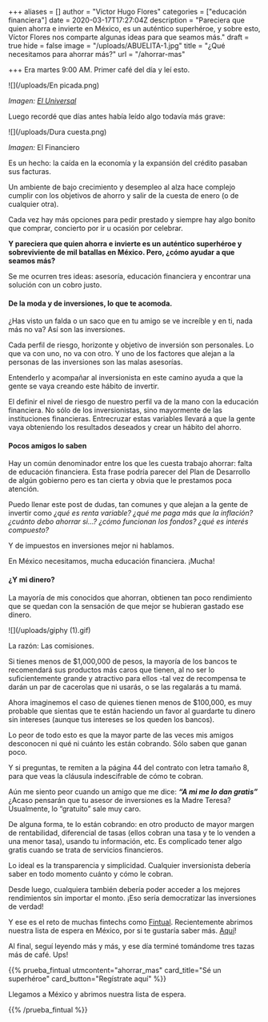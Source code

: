 +++
aliases = []
author = "Victor Hugo Flores"
categories = ["educación financiera"]
date = 2020-03-17T17:27:04Z
description = "Pareciera que quien ahorra e invierte en México, es un auténtico superhéroe, y sobre esto, Víctor Flores nos comparte algunas ideas para que seamos más."
draft = true
hide = false
image = "/uploads/ABUELITA-1.jpg"
title = "¿Qué necesitamos para ahorrar más?"
url = "/ahorrar-mas"

+++
Era martes 9:00 AM. Primer café del día y leí esto.

![](/uploads/En picada.png)

_Imagen:_ [_El Universal_](https://www.eluniversal.com.mx/cartera/en-picada-ahorro-en-mexico-este-sexenio)

Luego recordé que días antes había leído algo todavía más grave:

![](/uploads/Dura cuesta.png)

_Imagen:_ El Financiero

Es un hecho: la caída en la economía y la expansión del crédito pasaban sus facturas.

Un ambiente de bajo crecimiento y desempleo al alza hace complejo cumplir con los objetivos de ahorro y salir de la cuesta de enero (o de cualquier otra).

Cada vez hay más opciones para pedir prestado y siempre hay algo bonito que comprar, concierto por ir u ocasión por celebrar.

**Y pareciera que quien ahorra e invierte es un auténtico superhéroe y sobreviviente de mil batallas en México. Pero, ¿cómo ayudar a que seamos más?**

Se me ocurren tres ideas: asesoría, educación financiera y encontrar una solución con un cobro justo.

#### De la moda y de inversiones, lo que te acomoda.

¿Has visto un falda o un saco que en tu amigo se ve increíble y en ti, nada más no va? Así son las inversiones.

Cada perfil de riesgo, horizonte y objetivo de inversión son personales. Lo que va con uno, no va con otro. Y uno de los factores que alejan a la personas de las inversiones son las malas asesorías.

Entenderlo y acompañar al inversionista en este camino ayuda a que la gente se vaya creando este hábito de invertir.

El definir el nivel de riesgo de nuestro perfil va de la mano con la educación financiera. No sólo de los inversionistas, sino mayormente de las instituciones financieras. Entrecruzar estas variables llevará a que la gente vaya obteniendo los resultados deseados y crear un hábito del ahorro.

#### Pocos amigos lo saben

Hay un común denominador entre los que les cuesta trabajo ahorrar: falta de educación financiera. Esta frase podría parecer del Plan de Desarrollo de algún gobierno pero es tan cierta y obvia que le prestamos poca atención.

Puedo llenar este post de dudas, tan comunes y que alejan a la gente de invertir como _¿qué es renta variable? ¿qué me paga más que la inflación? ¿cuánto debo ahorrar si…? ¿cómo funcionan los fondos? ¿qué es interés compuesto?_

Y de impuestos en inversiones mejor ni hablamos.

En México necesitamos, mucha educación financiera. ¡Mucha!

#### ¿Y mi dinero?

La mayoría de mis conocidos que ahorran, obtienen tan poco rendimiento que se quedan con la sensación de que mejor se hubieran gastado ese dinero.

![](/uploads/giphy (1).gif)

La razón: Las comisiones.

Si tienes menos de $1,000,000 de pesos, la mayoría de los bancos te recomendará sus productos más caros que tienen, al no ser lo suficientemente grande y atractivo para ellos -tal vez de recompensa te darán un par de cacerolas que ni usarás, o se las regalarás a tu mamá.

Ahora imaginemos el caso de quienes tienen menos de $100,000, es muy probable que sientas que te están haciendo un favor al guardarte tu dinero sin intereses (aunque tus intereses se los queden los bancos).

Lo peor de todo esto es que la mayor parte de las veces mis amigos desconocen ni qué ni cuánto les están cobrando. Sólo saben que ganan poco.

Y si preguntas, te remiten a la página 44 del contrato con letra tamaño 8, para que veas la cláusula indescifrable de cómo te cobran.

Aún me siento peor cuando un amigo que me dice: **_“A mi me lo dan gratis”_** ¿Acaso pensarán que tu asesor de inversiones es la Madre Teresa? Usualmente, lo “gratuito” sale muy caro.

De alguna forma, te lo están cobrando: en otro producto de mayor margen de rentabilidad, diferencial de tasas (ellos cobran una tasa y te lo venden a una menor tasa), usando tu información, etc. Es complicado tener algo gratis cuando se trata de servicios financieros.

Lo ideal es la transparencia y simplicidad. Cualquier inversionista debería saber en todo momento cuánto y cómo le cobran.

Desde luego, cualquiera también debería poder acceder a los mejores rendimientos sin importar el monto. ¡Eso sería democratizar las inversiones de verdad!

Y ese es el reto de muchas fintechs como [Fintual](https://fintual.mx/?utm_source=edu&utm_medium=edu&utm_campaign=waiting_list_mx&utm_content=-364). Recientemente abrimos nuestra lista de espera en México, por si te gustaría saber más. [Aquí](https://fintual.mx/?utm_source=edu&utm_medium=edu&utm_campaign=waiting_list_mx&utm_content=-364)!

Al final, seguí leyendo más y más, y ese día terminé tomándome tres tazas más de café. Ups!

{{% prueba_fintual
utmcontent="ahorrar_mas"
card_title="Sé un superhéroe"
card_button="Regístrate aquí" %}}

Llegamos a México y abrimos nuestra lista de espera.

{{% /prueba_fintual %}}